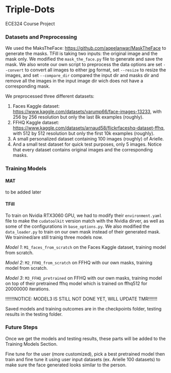 # Triple-Dots
ECE324 Course Project

### Datasets and Preprocessing ###
We used the MaksTheFace: https://github.com/aqeelanwar/MaskTheFace to generate the masks. TFill is taking two inputs: the original image and the mask only. We modified the ```mask_the_face.py``` file to generate and save the mask. We also wrote our own script to preprocess the data options are set ```--convert``` to convert all images to either jpg format, set ```--resize``` to resize the images, and set ```--compare_dir``` compared the input dir and masks dir and remove all the images in the input image dir wich does not have a corresponding mask.

We preprocessed three different datasets:
1. Faces Kaggle dataset: https://www.kaggle.com/datasets/varump66/face-images-13233, with 256 by 256 resolution but only the last 8k examples (roughly).
2. FFHQ Kaggle dataset: https://www.kaggle.com/datasets/arnaud58/flickrfaceshq-dataset-ffhq, with 512 by 512 resolution but only the first 10k examples (roughly).
3. A small personalized dataset containing 100 images (roughly) of Arielle.
4. And a small test dataset for quick test purposes, only 5 images.
Notice that every dataset contains original images and the corresponding masks.

### Training Models ###

#### MAT #### 
to be added later

#### TFill ####
To train on Nvidia RTX3060 GPU, we had to modify their ```environment.yaml``` file to make the ```cudatoolkit``` version match with the Nvidia dirver, as well as some of the configurations in ```base_options.py```. We also modified the ```data_loader.py``` to train on our own mask instead of their generated mask. We trainined/are still trainig three models now.

_Model 1_: ```M1_faces_from_scratch``` on the Faces Kaggle dataset, training model from scratch.

_Model 2_: ```M2_FFHQ_from_scratch``` on FFHQ with our own masks, training model from scratch.

_Model 3_: ```M3_FFHQ_pretrained``` on FFHQ with our own masks, training model on top of their pretrained ffhq model which is trained on ffhq512 for 20000000 iterations.

!!!!!!!NOTICE: MODEL3 IS STILL NOT DONE YET, WILL UPDATE TMR!!!!!!!

Saved models and training outcomes are in the checkpoints folder, testing results in the testing folder.

### Future Steps ###
Once we get the models and testing results, these parts will be added to the Training Models Section.

Fine tune for the user (more customized), pick a best pretrained model then train and fine tune it using user input datasets (ex. Arielle 100 datasets) to make sure the face generated looks similar to the person.


